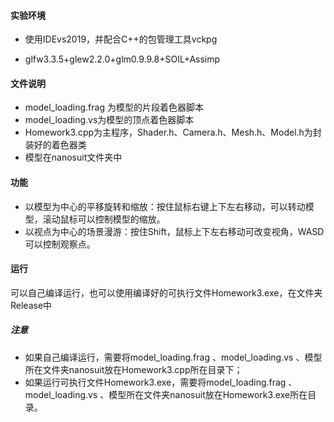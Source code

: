 #### 实验环境

* 使用IDEvs2019，并配合C++的包管理工具vckpg

* glfw3.3.5+glew2.2.0+glm0.9.9.8+SOIL+Assimp

#### 文件说明

* model_loading.frag 为模型的片段着色器脚本
* model_loading.vs为模型的顶点着色器脚本
* Homework3.cpp为主程序，Shader.h、Camera.h、Mesh.h、Model.h为封装好的着色器类
* 模型在nanosuit文件夹中

#### 功能

* 以模型为中心的平移旋转和缩放：按住鼠标右键上下左右移动，可以转动模型，滚动鼠标可以控制模型的缩放。
* 以视点为中心的场景漫游：按住Shift，鼠标上下左右移动可改变视角，WASD可以控制观察点。

#### 运行

可以自己编译运行，也可以使用编译好的可执行文件Homework3.exe，在文件夹Release中

##### 注意

* 如果自己编译运行，需要将model_loading.frag 、model_loading.vs 、模型所在文件夹nanosuit放在Homework3.cpp所在目录下；
* 如果运行可执行文件Homework3.exe，需要将model_loading.frag 、model_loading.vs 、模型所在文件夹nanosuit放在Homework3.exe所在目录。

